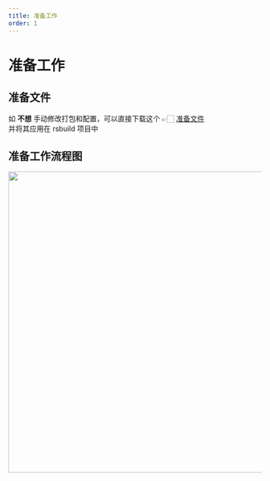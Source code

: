 ```yaml
---
title: 准备工作
order: 1
---
```


# 准备工作

## 准备文件

如 **不想** 手动修改打包和配置，可以直接下载这个 👉🏻 <a href="<%base%>准备文件.zip" download> 准备文件</a> <br/>
并将其应用在 rsbuild 项目中

## 准备工作流程图

<img width="600" src="<%base%>源码调试准备.drawio.png" />
